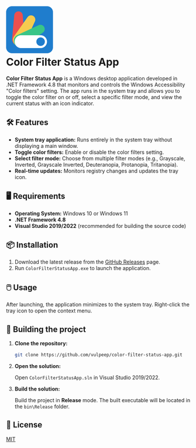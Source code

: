 ﻿# <img src="./.github/assets/icon.png" alt="App Icon" width="128"/><br>Color Filter Status App

**Color Filter Status App** is a Windows desktop application developed in .NET Framework 4.8 that monitors and controls the Windows Accessibility "Color filters" setting. The app runs in the system tray and allows you to toggle the color filter on or off, select a specific filter mode, and view the current status with an icon indicator.

## 🛠️ Features

- **System tray application:** Runs entirely in the system tray without displaying a main window.
- **Toggle color filters:** Enable or disable the color filters setting.
- **Select filter mode:** Choose from multiple filter modes (e.g., Grayscale, Inverted, Grayscale Inverted, Deuteranopia, Protanopia, Tritanopia).
- **Real-time updates:** Monitors registry changes and updates the tray icon.

## 🖥️ Requirements

- **Operating System:** Windows 10 or Windows 11
- **.NET Framework 4.8**
- **Visual Studio 2019/2022** (recommended for building the source code)

## 📦 Installation

1. Download the latest release from the [GitHub Releases](https://github.com/vulpeep/color-filter-status-app/releases) page.
2. Run `ColorFilterStatusApp.exe` to launch the application.

## 🖱️ Usage

After launching, the application minimizes to the system tray. Right-click the tray icon to open the context menu.

## 🔨 Building the project

1. **Clone the repository:**

   ```bash
   git clone https://github.com/vulpeep/color-filter-status-app.git
   ```

2. **Open the solution:**

   Open `ColorFilterStatusApp.sln` in Visual Studio 2019/2022.

3. **Build the solution:**

   Build the project in **Release** mode. The built executable will be located in the `bin\Release` folder.


## 📄 License

[MIT](LICENSE)
